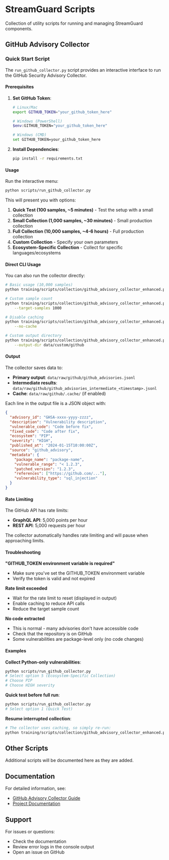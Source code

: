 # StreamGuard Scripts

Collection of utility scripts for running and managing StreamGuard components.

## GitHub Advisory Collector

### Quick Start Script

The `run_github_collector.py` script provides an interactive interface to run the GitHub Security Advisory Collector.

#### Prerequisites

1. **Set GitHub Token**:
   ```bash
   # Linux/Mac
   export GITHUB_TOKEN="your_github_token_here"

   # Windows (PowerShell)
   $env:GITHUB_TOKEN="your_github_token_here"

   # Windows (CMD)
   set GITHUB_TOKEN=your_github_token_here
   ```

2. **Install Dependencies**:
   ```bash
   pip install -r requirements.txt
   ```

#### Usage

Run the interactive menu:

```bash
python scripts/run_github_collector.py
```

This will present you with options:

1. **Quick Test (100 samples, ~5 minutes)** - Test the setup with a small collection
2. **Small Collection (1,000 samples, ~30 minutes)** - Small production collection
3. **Full Collection (10,000 samples, ~4-6 hours)** - Full production collection
4. **Custom Collection** - Specify your own parameters
5. **Ecosystem-Specific Collection** - Collect for specific languages/ecosystems

#### Direct CLI Usage

You can also run the collector directly:

```bash
# Basic usage (10,000 samples)
python training/scripts/collection/github_advisory_collector_enhanced.py

# Custom sample count
python training/scripts/collection/github_advisory_collector_enhanced.py \
    --target-samples 1000

# Disable caching
python training/scripts/collection/github_advisory_collector_enhanced.py \
    --no-cache

# Custom output directory
python training/scripts/collection/github_advisory_collector_enhanced.py \
    --output-dir data/custom/github
```

#### Output

The collector saves data to:
- **Primary output**: `data/raw/github/github_advisories.jsonl`
- **Intermediate results**: `data/raw/github/github_advisories_intermediate_<timestamp>.jsonl`
- **Cache**: `data/raw/github/.cache/` (if enabled)

Each line in the output file is a JSON object with:

```json
{
  "advisory_id": "GHSA-xxxx-yyyy-zzzz",
  "description": "Vulnerability description",
  "vulnerable_code": "Code before fix",
  "fixed_code": "Code after fix",
  "ecosystem": "PIP",
  "severity": "HIGH",
  "published_at": "2024-01-15T10:00:00Z",
  "source": "github_advisory",
  "metadata": {
    "package_name": "package-name",
    "vulnerable_range": "< 1.2.3",
    "patched_version": "1.2.3",
    "references": ["https://github.com/..."],
    "vulnerability_type": "sql_injection"
  }
}
```

#### Rate Limiting

The GitHub API has rate limits:
- **GraphQL API**: 5,000 points per hour
- **REST API**: 5,000 requests per hour

The collector automatically handles rate limiting and will pause when approaching limits.

#### Troubleshooting

**"GITHUB_TOKEN environment variable is required"**
- Make sure you've set the GITHUB_TOKEN environment variable
- Verify the token is valid and not expired

**Rate limit exceeded**
- Wait for the rate limit to reset (displayed in output)
- Enable caching to reduce API calls
- Reduce the target sample count

**No code extracted**
- This is normal - many advisories don't have accessible code
- Check that the repository is on GitHub
- Some vulnerabilities are package-level only (no code changes)

#### Examples

**Collect Python-only vulnerabilities**:
```bash
python scripts/run_github_collector.py
# Select option 5 (Ecosystem-Specific Collection)
# Choose PIP
# Choose HIGH severity
```

**Quick test before full run**:
```bash
python scripts/run_github_collector.py
# Select option 1 (Quick Test)
```

**Resume interrupted collection**:
```bash
# The collector uses caching, so simply re-run:
python training/scripts/collection/github_advisory_collector_enhanced.py
```

## Other Scripts

Additional scripts will be documented here as they are added.

## Documentation

For detailed information, see:
- [GitHub Advisory Collector Guide](../docs/github_advisory_collector_guide.md)
- [Project Documentation](../docs/)

## Support

For issues or questions:
- Check the documentation
- Review error logs in the console output
- Open an issue on GitHub
